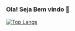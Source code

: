 ### Ola! Seja Bem vindo  👋


[![Top Langs](https://github-readme-stats.vercel.app/api/top-langs/?username=Ricardo2510&layout=donut)](https://github.com/Ricardo2510/github-readme-stats)


